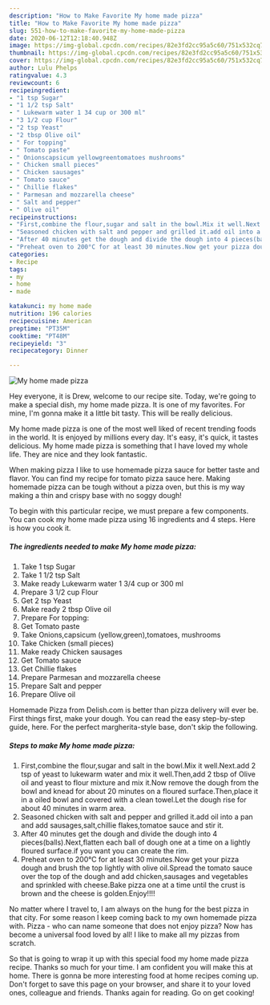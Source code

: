 ```yaml
---
description: "How to Make Favorite My home made pizza"
title: "How to Make Favorite My home made pizza"
slug: 551-how-to-make-favorite-my-home-made-pizza
date: 2020-06-12T12:18:40.948Z
image: https://img-global.cpcdn.com/recipes/82e3fd2cc95a5c60/751x532cq70/my-home-made-pizza-recipe-main-photo.jpg
thumbnail: https://img-global.cpcdn.com/recipes/82e3fd2cc95a5c60/751x532cq70/my-home-made-pizza-recipe-main-photo.jpg
cover: https://img-global.cpcdn.com/recipes/82e3fd2cc95a5c60/751x532cq70/my-home-made-pizza-recipe-main-photo.jpg
author: Lulu Phelps
ratingvalue: 4.3
reviewcount: 6
recipeingredient:
- "1 tsp Sugar"
- "1 1/2 tsp Salt"
- " Lukewarm water 1 34 cup or 300 ml"
- "3 1/2 cup Flour"
- "2 tsp Yeast"
- "2 tbsp Olive oil"
- " For topping"
- " Tomato paste"
- " Onionscapsicum yellowgreentomatoes mushrooms"
- " Chicken small pieces"
- " Chicken sausages"
- " Tomato sauce"
- " Chillie flakes"
- " Parmesan and mozzarella cheese"
- " Salt and pepper"
- " Olive oil"
recipeinstructions:
- "First,combine the flour,sugar and salt in the bowl.Mix it well.Next.add 2 tsp of yeast to lukewarm water and mix it well.Then,add 2 tbsp of Olive oil and yeast to flour mixture and mix it.Now remove the dough from the bowl and knead for about 20 minutes on a floured surface.Then,place it in a oiled bowl and covered with a clean towel.Let the dough rise for about 40 minutes in warm area."
- "Seasoned chicken with salt and pepper and grilled it.add oil into a pan and add sausages,salt,chillie flakes,tomatoe sauce and stir it."
- "After 40 minutes get the dough and divide the dough into 4 pieces(balls).Next,flatten each ball of dough one at a time on a lightly floured surface.if you want you can create the rim."
- "Preheat oven to 200°C for at least 30 minutes.Now get your pizza dough and brush the top lightly with olive oil.Spread the tomato sauce over the top of the dough and add chicken,sausages and vegetables and sprinkled with cheese.Bake pizza one at a time until the crust is brown and the cheese is golden.Enjoy!!!!"
categories:
- Recipe
tags:
- my
- home
- made

katakunci: my home made 
nutrition: 196 calories
recipecuisine: American
preptime: "PT35M"
cooktime: "PT48M"
recipeyield: "3"
recipecategory: Dinner

---
```



![My home made pizza](https://img-global.cpcdn.com/recipes/82e3fd2cc95a5c60/751x532cq70/my-home-made-pizza-recipe-main-photo.jpg)

Hey everyone, it is Drew, welcome to our recipe site. Today, we're going to make a special dish, my home made pizza. It is one of my favorites. For mine, I'm gonna make it a little bit tasty. This will be really delicious.

My home made pizza is one of the most well liked of recent trending foods in the world. It is enjoyed by millions every day. It's easy, it's quick, it tastes delicious. My home made pizza is something that I have loved my whole life. They are nice and they look fantastic.

When making pizza I like to use homemade pizza sauce for better taste and flavor. You can find my recipe for tomato pizza sauce here. Making homemade pizza can be tough without a pizza oven, but this is my way making a thin and crispy base with no soggy dough!


To begin with this particular recipe, we must prepare a few components. You can cook my home made pizza using 16 ingredients and 4 steps. Here is how you cook it.

<!--inarticleads1-->

##### The ingredients needed to make My home made pizza:

1. Take 1 tsp Sugar
1. Take 1 1/2 tsp Salt
1. Make ready  Lukewarm water 1 3/4 cup or 300 ml
1. Prepare 3 1/2 cup Flour
1. Get 2 tsp Yeast
1. Make ready 2 tbsp Olive oil
1. Prepare  For topping:
1. Get  Tomato paste
1. Take  Onions,capsicum (yellow,green),tomatoes, mushrooms
1. Take  Chicken (small pieces)
1. Make ready  Chicken sausages
1. Get  Tomato sauce
1. Get  Chillie flakes
1. Prepare  Parmesan and mozzarella cheese
1. Prepare  Salt and pepper
1. Prepare  Olive oil


Homemade Pizza from Delish.com is better than pizza delivery will ever be. First things first, make your dough. You can read the easy step-by-step guide, here. For the perfect margherita-style base, don&#39;t skip the following. 

<!--inarticleads2-->

##### Steps to make My home made pizza:

1. First,combine the flour,sugar and salt in the bowl.Mix it well.Next.add 2 tsp of yeast to lukewarm water and mix it well.Then,add 2 tbsp of Olive oil and yeast to flour mixture and mix it.Now remove the dough from the bowl and knead for about 20 minutes on a floured surface.Then,place it in a oiled bowl and covered with a clean towel.Let the dough rise for about 40 minutes in warm area.
1. Seasoned chicken with salt and pepper and grilled it.add oil into a pan and add sausages,salt,chillie flakes,tomatoe sauce and stir it.
1. After 40 minutes get the dough and divide the dough into 4 pieces(balls).Next,flatten each ball of dough one at a time on a lightly floured surface.if you want you can create the rim.
1. Preheat oven to 200°C for at least 30 minutes.Now get your pizza dough and brush the top lightly with olive oil.Spread the tomato sauce over the top of the dough and add chicken,sausages and vegetables and sprinkled with cheese.Bake pizza one at a time until the crust is brown and the cheese is golden.Enjoy!!!!


No matter where I travel to, I am always on the hung for the best pizza in that city. For some reason I keep coming back to my own homemade pizza with. Pizza - who can name someone that does not enjoy pizza? Now has become a universal food loved by all! I like to make all my pizzas from scratch. 

So that is going to wrap it up with this special food my home made pizza recipe. Thanks so much for your time. I am confident you will make this at home. There is gonna be more interesting food at home recipes coming up. Don't forget to save this page on your browser, and share it to your loved ones, colleague and friends. Thanks again for reading. Go on get cooking!
